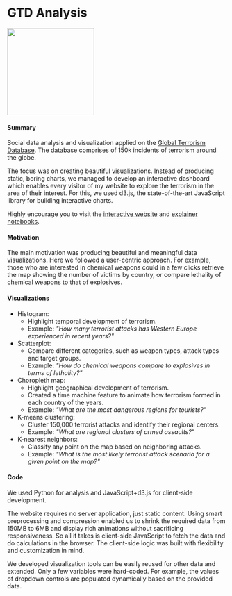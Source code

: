 # GTD Analysis

<img width=200 src="https://africaopendata.org/uploads/group/2015-11-15-142410.774564GTD-logo.png"/>

#### Summary
Social data analysis and visualization applied on the [Global Terrorism Database](https://www.start.umd.edu/gtd/). The database comprises of 150k incidents of terrorism around the globe.

The focus was on creating beautiful visualizations. Instead of producing static, boring charts, we managed to develop an interactive dashboard which enables every visitor of my website to explore the terrorism in the area of their interest. For this, we used d3.js, the state-of-the-art JavaScript library for building interactive charts. 

Highly encourage you to visit the [interactive website](https://polakowo.io/gtd-analysis/project/) and [explainer notebooks](https://nbviewer.jupyter.org/github/polakowo/socialdata2017/blob/master/project/jupyter/AssignmentProject-ExplainerNotebook.ipynb).

#### Motivation
The main motivation was producing beautiful and meaningful data visualizations. Here we followed a user-centric approach. For example, those who are interested in chemical weapons could in a few clicks retrieve the map showing the number of victims by country, or compare lethality of chemical weapons to that of explosives. 

#### Visualizations
- Histogram: 
  - Highlight temporal development of terrorism.
  - Example: *"How many terrorist attacks has Western Europe experienced in recent years?"*
- Scatterplot:
  - Compare different categories, such as weapon types, attack types and target groups.
  - Example: *"How do chemical weapons compare to explosives in terms of lethality?"*
- Choropleth map: 
  - Highlight geographical development of terrorism.
  - Created a time machine feature to animate how terrorism formed in each country of the years.
  - Example: *"What are the most dangerous regions for tourists?"*
- K-means clustering:
  - Cluster 150,000 terrorist attacks and identify their regional centers.
  - Example: *"What are regional clusters of armed assaults?"*
- K-nearest neighbors:
  - Classify any point on the map based on neighboring attacks.
  - Example: *"What is the most likely terrorist attack scenario for a given point on the map?"*
  
#### Code
We used Python for analysis and JavaScript+d3.js for client-side development. 

The website requires no server application, just static content. Using smart preprocessing and compression enabled us to shrink the required data from 150MB to 6MB and display rich animations without sacrificing responsiveness. So all it takes is client-side JavaScript to fetch the data and do calculations in the browser. The client-side logic was built with flexibility and customization in mind. 

We developed visualization tools can be easily reused for other data and extended. Only a few variables were hard-coded. For example, the values of dropdown controls are populated dynamically based on the provided data.

